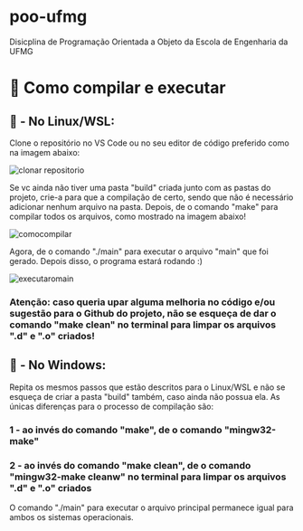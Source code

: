 # poo-ufmg
Disicplina de Programação Orientada a Objeto da Escola de Engenharia da UFMG

# 🚀 Como compilar e executar
## 🐧 - No Linux/WSL:
Clone o repositório no VS Code ou no seu editor de código preferido como na imagem abaixo:

![clonar repositorio](https://user-images.githubusercontent.com/97178655/192149111-17b9a555-15c5-4021-b1d5-503ea1e12ecc.png)

Se vc ainda não tiver uma pasta "build" criada junto com as pastas do projeto, crie-a para que a compilação de certo, sendo que não é necessário adicionar nenhum arquivo na pasta.
Depois, de o comando "make" para compilar todos os arquivos, como mostrado na imagem abaixo!

![comocompilar](https://user-images.githubusercontent.com/97178655/192149932-4c46a641-ad5d-4d08-b20e-72ca33273801.png)

Agora, de o comando "./main" para executar o arquivo "main" que foi gerado. Depois disso, o programa estará rodando :)

![executaromain](https://user-images.githubusercontent.com/97178655/192150184-d1512160-ec59-4e8b-b791-c01f010752d2.png)
### Atenção: caso queria upar alguma melhoria no código e/ou sugestão para o Github do projeto, não se esqueça de dar o comando "make clean" no terminal para limpar os arquivos ".d" e ".o" criados!

## 👻 - No Windows:
Repita os mesmos passos que estão descritos para o Linux/WSL e não se esqueça de criar a pasta "build" também, caso ainda não possua ela.
As únicas diferenças para o processo de compilação são: 
### 1 - ao invés do comando "make", de o comando "mingw32-make"
### 2 - ao invés do comando "make clean", de o comando "mingw32-make cleanw" no terminal para limpar os arquivos ".d" e ".o" criados
O comando "./main" para executar o arquivo principal permanece igual para ambos os sistemas operacionais.

